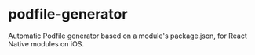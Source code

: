 # podfile-generator
Automatic Podfile generator based on a module's package.json, for React Native modules on iOS.
